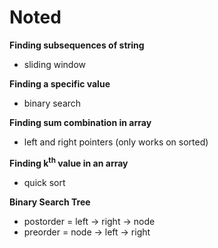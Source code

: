 # Noted

**Finding subsequences of string**

- sliding window

**Finding a specific value**

- binary search

**Finding sum combination in array**

- left and right pointers (only works on sorted)

**Finding k<sup>th</sup> value in an array**

- quick sort

**Binary Search Tree**

- postorder = left -> right -> node
- preorder = node -> left -> right